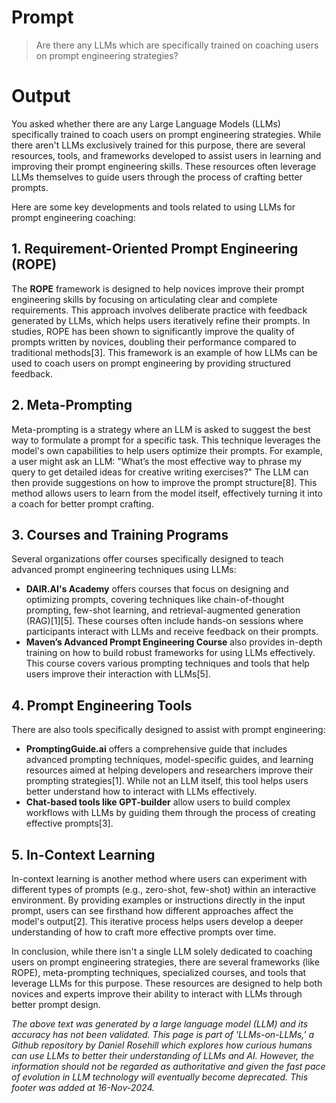 # Prompt

> Are there any LLMs which are specifically trained on coaching users on prompt engineering strategies?

# Output

You asked whether there are any Large Language Models (LLMs) specifically trained to coach users on prompt engineering strategies. While there aren't LLMs exclusively trained for this purpose, there are several resources, tools, and frameworks developed to assist users in learning and improving their prompt engineering skills. These resources often leverage LLMs themselves to guide users through the process of crafting better prompts.

Here are some key developments and tools related to using LLMs for prompt engineering coaching:

## 1. Requirement-Oriented Prompt Engineering (ROPE)

The **ROPE** framework is designed to help novices improve their prompt engineering skills by focusing on articulating clear and complete requirements. This approach involves deliberate practice with feedback generated by LLMs, which helps users iteratively refine their prompts. In studies, ROPE has been shown to significantly improve the quality of prompts written by novices, doubling their performance compared to traditional methods\[3]. This framework is an example of how LLMs can be used to coach users on prompt engineering by providing structured feedback.

## 2. Meta-Prompting

Meta-prompting is a strategy where an LLM is asked to suggest the best way to formulate a prompt for a specific task. This technique leverages the model's own capabilities to help users optimize their prompts. For example, a user might ask an LLM: "What’s the most effective way to phrase my query to get detailed ideas for creative writing exercises?" The LLM can then provide suggestions on how to improve the prompt structure\[8]. This method allows users to learn from the model itself, effectively turning it into a coach for better prompt crafting.

## 3. Courses and Training Programs

Several organizations offer courses specifically designed to teach advanced prompt engineering techniques using LLMs:

- **DAIR.AI's Academy** offers courses that focus on designing and optimizing prompts, covering techniques like chain-of-thought prompting, few-shot learning, and retrieval-augmented generation (RAG)\[1]\[5]. These courses often include hands-on sessions where participants interact with LLMs and receive feedback on their prompts.
- **Maven’s Advanced Prompt Engineering Course** also provides in-depth training on how to build robust frameworks for using LLMs effectively. This course covers various prompting techniques and tools that help users improve their interaction with LLMs\[5].

## 4. Prompt Engineering Tools

There are also tools specifically designed to assist with prompt engineering:

- **PromptingGuide.ai** offers a comprehensive guide that includes advanced prompting techniques, model-specific guides, and learning resources aimed at helping developers and researchers improve their prompting strategies\[1]. While not an LLM itself, this tool helps users better understand how to interact with LLMs effectively.
- **Chat-based tools like GPT-builder** allow users to build complex workflows with LLMs by guiding them through the process of creating effective prompts\[3].

## 5. In-Context Learning

In-context learning is another method where users can experiment with different types of prompts (e.g., zero-shot, few-shot) within an interactive environment. By providing examples or instructions directly in the input prompt, users can see firsthand how different approaches affect the model's output\[2]. This iterative process helps users develop a deeper understanding of how to craft more effective prompts over time.

In conclusion, while there isn't a single LLM solely dedicated to coaching users on prompt engineering strategies, there are several frameworks (like ROPE), meta-prompting techniques, specialized courses, and tools that leverage LLMs for this purpose. These resources are designed to help both novices and experts improve their ability to interact with LLMs through better prompt design.

&#x20;

*The above text was generated by a large language model (LLM) and its accuracy has not been validated. This page is part of 'LLMs-on-LLMs,' a Github repository by Daniel Rosehill which explores how curious humans can use LLMs to better their understanding of LLMs and AI. However, the information should not be regarded as authoritative and given the fast pace of evolution in LLM technology will eventually become deprecated. This footer was added at 16-Nov-2024.*


